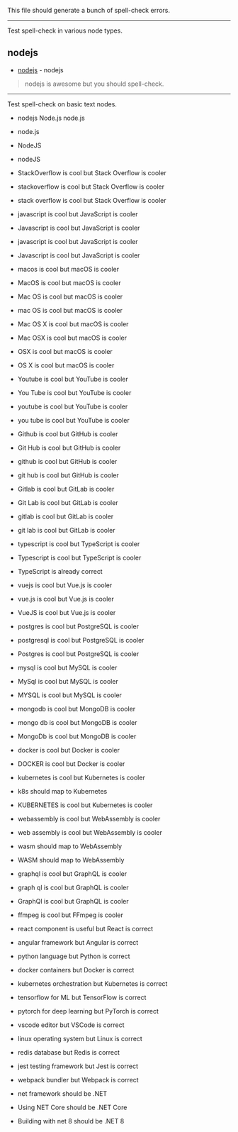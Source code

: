 This file should generate a bunch of spell-check errors.

---

Test spell-check in various node types.

## nodejs
- [nodejs](https://foo.com) - nodejs
> nodejs is awesome but you should spell-check.

---

Test spell-check on basic text nodes.

- nodejs Node.js node.js
- node.js
- NodeJS
- nodeJS

- StackOverflow is cool but Stack Overflow is cooler
- stackoverflow is cool but Stack Overflow is cooler
- stack overflow is cool but Stack Overflow is cooler

- javascript is cool but JavaScript is cooler
- Javascript is cool but JavaScript is cooler

- javascript is cool but JavaScript is cooler
- Javascript is cool but JavaScript is cooler

- macos is cool but macOS is cooler
- MacOS is cool but macOS is cooler
- Mac OS is cool but macOS is cooler
- mac OS is cool but macOS is cooler
- Mac OS X is cool but macOS is cooler
- Mac OSX is cool but macOS is cooler
- OSX is cool but macOS is cooler
- OS X is cool but macOS is cooler

- Youtube is cool but YouTube is cooler
- You Tube is cool but YouTube is cooler
- youtube is cool but YouTube is cooler
- you tube is cool but YouTube is cooler

- Github is cool but GitHub is cooler
- Git Hub is cool but GitHub is cooler
- github is cool but GitHub is cooler
- git hub is cool but GitHub is cooler

- Gitlab is cool but GitLab is cooler
- Git Lab is cool but GitLab is cooler
- gitlab is cool but GitLab is cooler
- git lab is cool but GitLab is cooler

- typescript is cool but TypeScript is cooler
- Typescript is cool but TypeScript is cooler
- TypeScript is already correct

- vuejs is cool but Vue.js is cooler
- vue.js is cool but Vue.js is cooler
- VueJS is cool but Vue.js is cooler

- postgres is cool but PostgreSQL is cooler
- postgresql is cool but PostgreSQL is cooler
- Postgres is cool but PostgreSQL is cooler

- mysql is cool but MySQL is cooler
- MySql is cool but MySQL is cooler
- MYSQL is cool but MySQL is cooler

- mongodb is cool but MongoDB is cooler
- mongo db is cool but MongoDB is cooler
- MongoDb is cool but MongoDB is cooler

- docker is cool but Docker is cooler
- DOCKER is cool but Docker is cooler

- kubernetes is cool but Kubernetes is cooler
- k8s should map to Kubernetes
- KUBERNETES is cool but Kubernetes is cooler

- webassembly is cool but WebAssembly is cooler
- web assembly is cool but WebAssembly is cooler
- wasm should map to WebAssembly
- WASM should map to WebAssembly

- graphql is cool but GraphQL is cooler
- graph ql is cool but GraphQL is cooler
- GraphQl is cool but GraphQL is cooler

- ffmpeg is cool but FFmpeg is cooler

- react component is useful but React is correct
- angular framework but Angular is correct
- python language but Python is correct
- docker containers but Docker is correct
- kubernetes orchestration but Kubernetes is correct
- tensorflow for ML but TensorFlow is correct
- pytorch for deep learning but PyTorch is correct
- vscode editor but VSCode is correct
- linux operating system but Linux is correct
- redis database but Redis is correct
- jest testing framework but Jest is correct
- webpack bundler but Webpack is correct

- net framework should be .NET
- Using NET Core should be .NET Core
- Building with net 8 should be .NET 8
